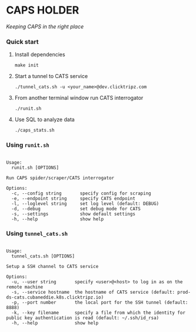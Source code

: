 # CAPS HOLDER
*Keeping CAPS in the right place*

### Quick start
1. Install dependencies
    ```shell script
    make init
    ```
2. Start a tunnel to CATS service
    ```shell script
    ./tunnel_cats.sh -u <your_name>@dev.clicktripz.com
    ```
3. From another terminal window run CATS interrogator
    ```shell script
    ./runit.sh
    ```
4. Use SQL to analyze data
    ```
    ./caps_stats.sh 
    ```
### Using `runit.sh`
```shell script

Usage:
  runit.sh [OPTIONS]

Run CAPS spider/scraper/CATS interrogator

Options:
  -c, --config string       specify config for scraping
  -e, --endpoint string     specify CATS endpoint
  -l, --loglevel string     set log level (default: DEBUG)
  -d, --debug               set debug mode for CATS
  -s, --settings            show default settings
  -h, --help                show help
```

### Using `tunnel_cats.sh`
```shell script

Usage:
  tunnel_cats.sh [OPTIONS]

Setup a SSH channel to CATS service

Options:
  -u, --user string       specify <user>@<host> to log in as on the remote machine
  -s, --service hostname  the hostname of CATS service (default: prod-ds-cats.cubaneddie.k8s.clicktripz.io)
  -p, --port number       the local port for the SSH tunnel (default: 8888)
  -k, --key filename      specify a file from which the identity for public key authentication is read (default: ~/.ssh/id_rsa)
  -h, --help              show help
```